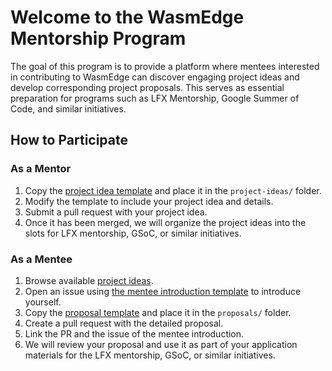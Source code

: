# Welcome to the WasmEdge Mentorship Program

The goal of this program is to provide a platform where mentees interested in contributing to WasmEdge can discover engaging project ideas and develop corresponding project proposals. This serves as essential preparation for programs such as LFX Mentorship, Google Summer of Code, and similar initiatives.

## How to Participate

### As a Mentor

1. Copy the [project idea template](templates/project-idea.md) and place it in the `project-ideas/` folder.
2. Modify the template to include your project idea and details.
3. Submit a pull request with your project idea.
4. Once it has been merged, we will organize the project ideas into the slots for LFX mentorship, GSoC, or similar initiatives.

### As a Mentee

1. Browse available [project ideas](project-ideas/).
2. Open an issue using [the mentee introduction template](templates/mentee-introduce.md) to introduce yourself.
3. Copy the [proposal template](templates/proposal.md) and place it in the `proposals/` folder.
4. Create a pull request with the detailed proposal.
5. Link the PR and the issue of the mentee introduction.
6. We will review your proposal and use it as part of your application materials for the LFX mentorship, GSoC, or similar initiatives.
